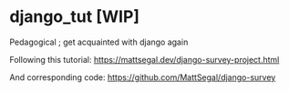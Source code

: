 # django_tut [WIP]
Pedagogical ; get acquainted with django again

Following this tutorial: https://mattsegal.dev/django-survey-project.html

And corresponding code: https://github.com/MattSegal/django-survey


